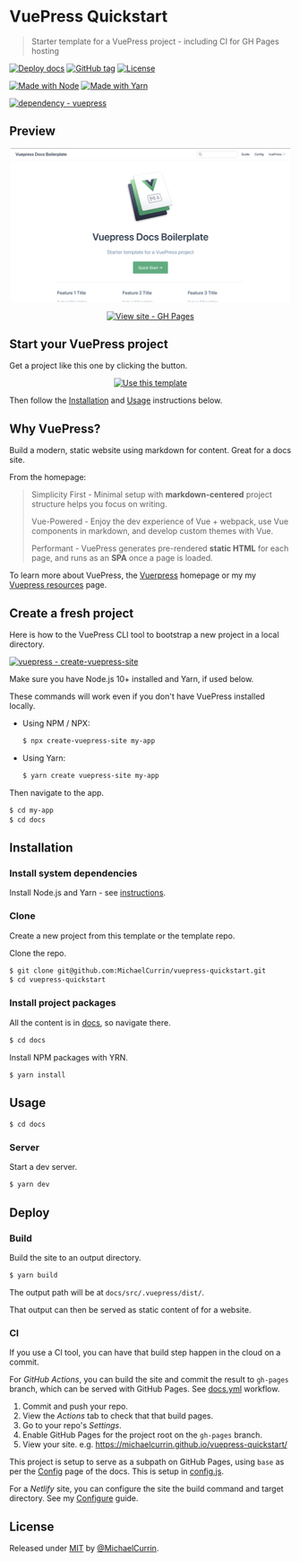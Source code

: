 # VuePress Quickstart
> Starter template for a VuePress project - including CI for GH Pages hosting

[![Deploy docs](https://github.com/MichaelCurrin/vuepress-quickstart/workflows/Deploy%20docs/badge.svg)](https://github.com/MichaelCurrin/vuepress-quickstart/actions?query=workflow:"Deploy+docs")
[![GitHub tag](https://img.shields.io/github/tag/MichaelCurrin/vuepress-quickstart?include_prereleases=&sort=semver)](https://github.com/MichaelCurrin/vuepress-quickstart/releases/)
[![License](https://img.shields.io/badge/License-MIT-blue)](#license)

[![Made with Node](https://img.shields.io/badge/Node.js->=12-blue?logo=node.js&logoColor=white)](https://nodejs.org)
[![Made with Yarn](https://img.shields.io/badge/Yarn->=1-blue?logo=yarn&logoColor=white)](https://classic.yarnpkg.com)

[![dependency - vuepress](https://img.shields.io/badge/dependency-vuepress-blue)](https://www.npmjs.com/package/vuepress)


## Preview

<div align="center">

<a href="https://michaelcurrin.github.io/vuepress-quickstart/">
    <img src="/sample.png" alt="Sample screenshot" title="Sample screenshot" width="500" />
</a>

<br>

[![View site - GH Pages](https://img.shields.io/badge/View_site-GH_Pages-2ea44f?style=for-the-badge)](https://michaelcurrin.github.io/vuepress-quickstart/)

</div>


## Start your VuePress project

Get a project like this one by clicking the button.

<div align="center">

[![Use this template](https://img.shields.io/badge/Generate-Use_this_template-2ea44f?style=for-the-badge)](https://github.com/MichaelCurrin/vuepress-quickstart/generate)

</div>

Then follow the [Installation](#installation) and [Usage](#usage) instructions below.


## Why VuePress?

Build a modern, static website using markdown for content. Great for a docs site.

From the homepage:

> Simplicity First - Minimal setup with **markdown-centered** project structure helps you focus on writing.
>
> Vue-Powered - Enjoy the dev experience of Vue + webpack, use Vue components in markdown, and develop custom themes with Vue.
>
> Performant - VuePress generates pre-rendered **static HTML** for each page, and runs as an **SPA** once a page is loaded.

To learn more about VuePress, the [Vuerpress](https://vuepress.vuejs.org/) homepage or my my [Vuepress resources](https://michaelcurrin.github.io/dev-resources/resources/javascript/packages/vuepress/) page.


## Create a fresh project

Here is how to the VuePress CLI tool to bootstrap a new project in a local directory.

[![vuepress - create-vuepress-site](https://img.shields.io/static/v1?label=vuepress&message=create-vuepress-site&color=blue&logo=github)](https://github.com/vuepress/create-vuepress-site)

Make sure you have Node.js 10+ installed and Yarn, if used below.

These commands will work even if you don't have VuePress installed locally.

- Using NPM / NPX:
    ```sh
    $ npx create-vuepress-site my-app
    ```
- Using Yarn:
    ```sh
    $ yarn create vuepress-site my-app
    ```

Then navigate to the app.

```sh
$ cd my-app
$ cd docs
```


## Installation

### Install system dependencies

Install Node.js and Yarn - see [instructions](https://gist.github.com/bdc34c554fa3023ee81449eb77375fcb).

### Clone

Create a new project from this template or the template repo.

Clone the repo.

```sh
$ git clone git@github.com:MichaelCurrin/vuepress-quickstart.git
$ cd vuepress-quickstart
```

### Install project packages

All the content is in [docs](/docs/), so navigate there.

```sh
$ cd docs
```

Install NPM packages with YRN.

```sh
$ yarn install
```

## Usage

```sh
$ cd docs
```

### Server

Start a dev server.

```sh
$ yarn dev
```


## Deploy

### Build

Build the site to an output directory.

```sh
$ yarn build
```

The output path will be at `docs/src/.vuepress/dist/`.

That output can then be served as static content of for a website.

### CI

If you use a CI tool, you can have that build step happen in the cloud on a commit.

For _GitHub Actions_, you can build the site and commit the result to `gh-pages` branch, which can be served with GitHub Pages. See [docs.yml](/.github/workflows/docs.yml) workflow.

1. Commit and push your repo.
2. View the _Actions_ tab to check that that build pages.
3. Go to your repo's _Settings_.
4. Enable GitHub Pages for the project root on the `gh-pages` branch.
5. View your site. e.g. https://michaelcurrin.github.io/vuepress-quickstart/

This project is setup to serve as a subpath on GitHub Pages, using `base` as per the [Config](https://vuepress.vuejs.org/config/) page of the docs. This is setup in [config.js](/docs/src/.vuepress/config.js).

For a _Netlify_ site, you can configure the site the build command and target directory. See my [Configure](https://michaelcurrin.github.io/code-cookbook/recipes/ci-cd/netlify/configure.html) guide.


## License

Released under [MIT](/LICENSE) by [@MichaelCurrin](https://github.com/MichaelCurrin).
